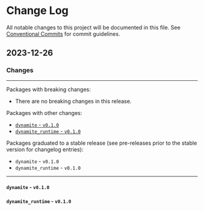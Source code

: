 # Change Log

All notable changes to this project will be documented in this file.
See [Conventional Commits](https://conventionalcommits.org) for commit guidelines.

## 2023-12-26

### Changes

---

Packages with breaking changes:

 - There are no breaking changes in this release.

Packages with other changes:

 - [`dynamite` - `v0.1.0`](#dynamite---v010)
 - [`dynamite_runtime` - `v0.1.0`](#dynamite_runtime---v010)

Packages graduated to a stable release (see pre-releases prior to the stable version for changelog entries):

 - `dynamite` - `v0.1.0`
 - `dynamite_runtime` - `v0.1.0`

---

#### `dynamite` - `v0.1.0`

#### `dynamite_runtime` - `v0.1.0`

